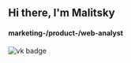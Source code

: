 <div id="header" align="left">
  <h2> Hi there, I'm Malitsky </h2>
   <h4> marketing-/product-/web-analyst </h4>
</div>

<div id="socials" align="left"
     <a href = "https://vk.com/harete_katt">
     <img scr = "https://img.shields.io/badge/vk-blue?style=for-the-badge&logo=vk&logoColor=white" alt="vk badge"/>
     </a>
     <a href = "https://t.me/mastavasi">
     <img scr = "https://img.shields.io/badge/tg-blue?style=for-the-badge&logo=telegram&logoColor=white" />
     </a>
</div>
